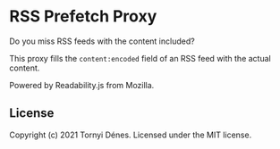 # RSS Prefetch Proxy

Do you miss RSS feeds with the content included?

This proxy fills the `content:encoded` field of an RSS feed with the actual content.

Powered by Readability.js from Mozilla.

## License

Copyright (c) 2021 Tornyi Dénes. Licensed under the MIT license.